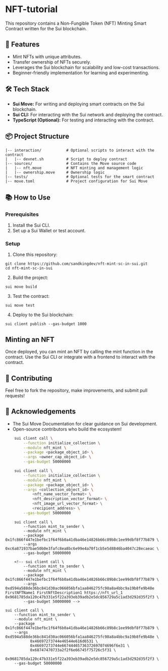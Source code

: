 # NFT-tutorial

This repository contains a Non-Fungible Token (NFT) Minting Smart Contract written for the Sui blockchain.

## 🚀 Features

- Mint NFTs with unique attributes.
- Transfer ownership of NFTs securely.
- Leverages the Sui blockchain for scalability and low-cost transactions.
- Beginner-friendly implementation for learning and experimenting.

## 🛠️ Tech Stack

- **Sui Move:** For writing and deploying smart contracts on the Sui blockchain.
- **Sui CLI:** For interacting with the Sui network and deploying the contract.
- **TypeScript (Optional):** For testing and interacting with the contract.


## 📦 Project Structure

```
|-- interaction/           # Optional scripts to interact with the contract  
|   |-- devnet.sh          # Script to deploy contract
|-- sources/               # Contains the Move source code  
|   |-- nft.move           # NFT minting and management logic  
|   |-- ownership.move     # Ownership logic
|-- tests/                 # Optional tests for the smart contract  
|-- move.toml              # Project configuration for Sui Move  
```

## 📚 How to Use

### Prerequisites

1. Install the Sui CLI.
2. Set up a Sui Wallet or test account.

### Setup

1. Clone this repository:

```
git clone https://github.com/sandkingdev/nft-mint-sc-in-sui.git
cd nft-mint-sc-in-sui 
```

2. Build the project:

```
sui move build  
```

3. Test the contract:

```
sui move test  
```

4. Deploy to the Sui blockchain:
```
sui client publish --gas-budget 1000  
```

## Minting an NFT
Once deployed, you can mint an NFT by calling the mint function in the contract. Use the Sui CLI or integrate with a frontend to interact with the contract.


## 🤝 Contributing
Feel free to fork the repository, make improvements, and submit pull requests!

## 🌟 Acknowledgements

- The Sui Move Documentation for clear guidance on Sui development.
- Open-source contributors who build the ecosystem!



```bash
    sui client call \
        --function initialize_collection \
        --module nft_mint \
        --package <package_object_id> \
        --args <owner_cap_object_id> \
        --gas-budget 50000000

    sui client call \
        --function initialize_collection \
        --module nft_mint \
        --package <package_object_id> \
        --args <collection_object_id> \
            <nft_name_vector_format> \
            <nft_description_vector_format> \
            <nft_image_url_vector_format> \
            <recipient_address> \
        --gas-budget 50000000   
```

````
    sui client call \
        --function mint_to_sender \
        --module nft_mint \
        --package 0x1fc866f447e1befbc1f64f6b0a41dba46e14826b66c89b8c1ee99dbf8f77b879 \
        --args 0xc6a871937bae50b0e3fafc8ea8bc6e99e4a70f1cb5e5d8846ba4047c28ecaeac \
        --gas-budget 50000000

    <!-- sui client call \
        --function mint_to_sender \
        --module nft_mint \
        --package 0x1fc866f447e1befbc1f64f6b0a41dba46e14826b66c89b8c1ee99dbf8f77b879 \
        --args 0xd594a588de36bc841d30ac066056bfa1aa846275fc98a8a4bbc9a19b8fe9b48e FirstNFTName1 FirstNftDescription1 https://nft_url_1 0x9681785da120c47b331e5f22a393eb39adb2e5dc856729a5c1ad3d292d35f2f3 \
        --gas-budget 50000000 -->

sui client call \
    --function mint_to_sender \
    --module nft_mint \
    --package 0x1fc866f447e1befbc1f64f6b0a41dba46e14826b66c89b8c1ee99dbf8f77b879 \
    --args 0xd594a588de36bc841d30ac066056bfa1aa846275fc98a8a4bbc9a19b8fe9b48e \
           0x46697273744e46544e616d6531 \
           0x46697273744e66744465736372697074696f6e31 \
           0x68747470733a2f2f6e66745f75726c5f31 \
           0x9681785da120c47b331e5f22a393eb39adb2e5dc856729a5c1ad3d292d35f2f3 \
    --gas-budget 50000000        

